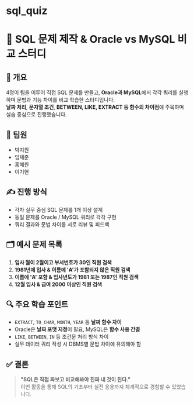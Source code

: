 # sql_quiz

# 🧠 SQL 문제 제작 & Oracle vs MySQL 비교 스터디

## 📌 개요
4명이 팀을 이루어 직접 SQL 문제를 만들고, **Oracle과 MySQL**에서 각각 쿼리를 실행하며 문법과 기능 차이를 비교 학습한 스터디입니다.  
**날짜 처리**, **문자열 조건**, **BETWEEN, LIKE, EXTRACT 등 함수의 차이점**에 주목하며 실습 중심으로 진행했습니다.

## 👥 팀원
- 박지원
- 임채준
- 홍혜원
- 이기현

## ✍️ 진행 방식
- 각자 실무 중심 SQL 문제를 1개 이상 설계
- 동일 문제를 Oracle / MySQL 쿼리로 각각 구현
- 쿼리 결과와 문법 차이를 서로 리뷰 및 피드백

## 🗂 예시 문제 목록

1. **입사 월이 2월이고 부서번호가 30인 직원 검색**  
2. **1981년에 입사 & 이름에 'A'가 포함되지 않은 직원 검색**  
3. **이름에 'A' 포함 & 입사년도가 1981 또는 1987인 직원 검색**  
4. **12월 입사 & 급여 2000 이상인 직원 검색**

## 🔍 주요 학습 포인트
- `EXTRACT`, `TO_CHAR`, `MONTH`, `YEAR` 등 **날짜 함수 차이**
- Oracle은 **날짜 포맷 지정**이 필요, MySQL은 **함수 사용 간결**
- `LIKE`, `BETWEEN`, `IN` 등 조건문 처리 방식 차이
- 실무 데이터 쿼리 작성 시 DBMS별 문법 차이에 유의해야 함

## ✅ 결론
> **"SQL은 직접 짜보고 비교해봐야 진짜 내 것이 된다."**  
이번 활동을 통해 SQL의 기초부터 실전 응용까지 체계적으로 경험할 수 있었습니다.
